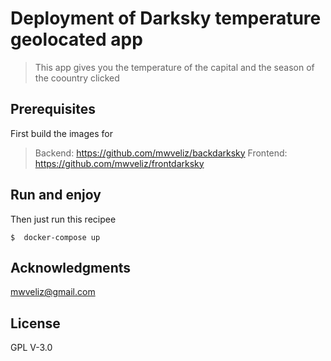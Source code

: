 # Deployment of Darksky temperature geolocated app

> This app gives you the temperature of the capital and the season of the coountry clicked

## Prerequisites
First build the images for 

> Backend: https://github.com/mwveliz/backdarksky
> Frontend: https://github.com/mwveliz/frontdarksky

## Run and enjoy

Then just run this recipee
```
$  docker-compose up

```

## Acknowledgments
mwveliz@gmail.com

## License
GPL V-3.0
